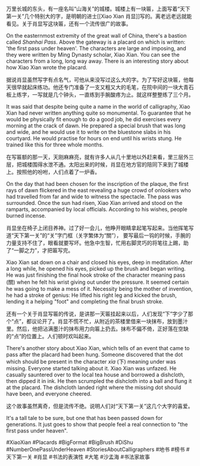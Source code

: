 万里长城的东头，有一座名叫“山海关”的城楼。城楼上有一块匾，上面写着“天下第一关”几个特别大的字，是明朝的进士[[Xiao Xian 肖显]]写的。离老远老远就能看见。关于肖显写这块匾，还有一个流传很广的故事。 

On the easternmost extremity of the great wall of China, there's a bastion called *Shanhai Pass*. Above the gateway is a placard on which is written: 'the first pass under heaven'. The characters are large and imposing, and they were written by Ming Dynasty scholar, Xiao Xian. You can see the characters from a long, long way away. There is an interesting story about how Xiao Xian wrote the placard.

据说肖显虽然写字有点名气，可他从来没写过这么大的字。为了写好这块匾，他每天很早就起床练功。他还专门准备了一支又粗又大的毛笔，在院中间的一块大青石板上练字，一写就是几个钟头，一直练到手腕酸疼为止。就这样整整练了三个月。

It was said that despite being quite a name in the world of calligraphy, Xiao Xian had never written anything quite so monumental. To guarantee that he would be physically fit enough to do a good job, he did exercises every morning at the crack of dawn. He prepared a special brush that was long and wide, and he would use it to write on the bluestone slabs in his courtyard. He would practise for hours on end until his wrists stung. He trained like this for three whole months. 

在写匾额的那一天，天刚麻麻亮，就有许多人从几十里地以外赶来看，里三层外三层，把城楼围得水泄不通。太阳出来的时候，肖显在地方官的陪同下来到了城楼上。按照他的吩咐，人们点着了一炉香。

On the day that had been chosen for the inscription of the plaque, the first rays of dawn flickered in the east revealing a huge crowd of onlookers who had travelled from far and wide to witness the spectacle. The pass was surrounded. Once the sun had risen, Xiao Xian arrived and stood on the ramparts, accompanied by local officials. According to his wishes, people burned incense.

肖显坐在椅子上闭目养神。过了好一会儿，他睁开眼睛拿起笔写起来。当他挥笔写道“天下第一关”的“关”字门框（关字繁体为“關”）， 要写最后一钩的时候，手腕的力量支持不住了，眼看就要写坏。他急中生智，忙用右脚灵巧的将笔往上踢，助了“一脚之力”，才把匾写完。

Xiao Xian sat down on a chair and closed his eyes, deep in meditation. After a long while, he opened his eyes, picked up the brush and began writing. He was just finishing the final hook stroke of the character meaning pass (關) when he felt his wrist giving out under the pressure. It seemed certain he was going to make a mess of it. Necessity being the mother of invention, he had a stroke of genius: He lifted his right leg and kicked the brush, lending it a helping "foot" and completing the final brush stroke. 

还有一个关于肖显写匾的传说，是讲那一天匾挂起来以后，人们发现“下”字少了那个“点”，都议论开了。肖显不慌不忙，从附近的茶楼里借来一块抹布，放到墨汁里。然后，他把沾满墨汁的抹布用力向匾上扔去。抹布不偏不倚，正好落在空缺的“点”的位置上。人们顿时欢叫起来。

There's another story about Xiao Xian, which tells of an event that came to pass after the placard had been hung. Someone discovered that the dot which should be present in the character *xìa* (下) meaning under was missing. Everyone started talking about it. Xiao Xian was unfazed. He casually sauntered over to the local tea house and borrowed a dishcloth, then dipped it in ink. He then scrumpled the dishcloth into a ball and flung it at the placard. The dishcloth landed right where the missing dot should have been, and everyone cheered.  

这个故事虽然离奇，但是流传不绝。说明人们对“天下第一关”这几个大字的喜爱。

It's a tall tale to be sure, but one that has been passed down for generations. It just goes to show that people feel a real connection to "the first pass under heaven".

#XiaoXian #Placards #BigFormat #BigBrush #DiShu #NumberOnePassUnderHeaven #StoriesAboutCalligraphers #地书 #榜书 #天下第一关 #肖显 #书法的表演性 #大笔 #沙孟海 #书法家故事 